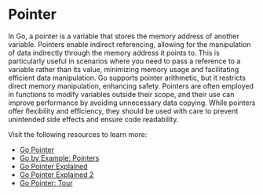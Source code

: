 
# Pointer

In Go, a pointer is a variable that stores the memory address of another variable. Pointers enable indirect referencing, allowing for the manipulation of data indirectly through the memory address it points to. This is particularly useful in scenarios where you need to pass a reference to a variable rather than its value, minimizing memory usage and facilitating efficient data manipulation. Go supports pointer arithmetic, but it restricts direct memory manipulation, enhancing safety. Pointers are often employed in functions to modify variables outside their scope, and their use can improve performance by avoiding unnecessary data copying. While pointers offer flexibility and efficiency, they should be used with care to prevent unintended side effects and ensure code readability.

Visit the following resources to learn more:
- [Go Pointer](https://www.geeksforgeeks.org/pointers-in-golang/)
- [Go by Example: Pointers](https://www.golang-book.com/books/intro/8)
- [Go Pointer Explained](https://www.youtube.com/watch?v=-BFJ0dZyxHg)
- [Go Pointer Explained 2](https://www.youtube.com/watch?v=4B2rwYvuiBo)
- [Go Pointer: Tour](https://go.dev/tour/moretypes/1)
